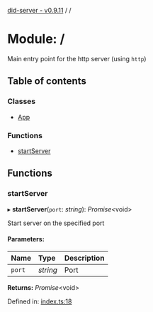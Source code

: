 [did-server - v0.9.11](../README.md) / /

# Module: /

Main entry point for the http server (using `http`)

## Table of contents

### Classes

- [App](../classes/_.app.md)

### Functions

- [startServer](_.md#startserver)

## Functions

### startServer

▸ **startServer**(`port`: *string*): *Promise*<void\>

Start server on the specified port

#### Parameters:

Name | Type | Description |
:------ | :------ | :------ |
`port` | *string* | Port    |

**Returns:** *Promise*<void\>

Defined in: [index.ts:18](https://github.com/Puzzlepart/did/blob/dev/server/index.ts#L18)
